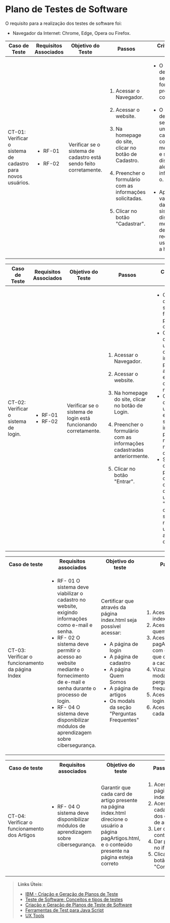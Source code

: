 # Plano de Testes de Software

O requisito para a realização dos testes de software foi:
<ul>
 <li>Navegador da Internet: Chrome, Edge, Opera ou Firefox.</li>
</ul>

|Caso de Teste   |   Requisitos Associados   |Objetivo do Teste|Passos   |Critérios de êxito   |Responsável|
|----------------|---------------------------|------------------|--------|----------------------|--------------------------------------------|
| CT-01: Verificar o sistema de cadastro para novos usuários.  |<ul> <li> RF-01 </li> <br> <li> RF-02 </li> </ul> | Verificar se o sistema de cadastro está sendo feito corretamente.| <ol> <li> Acessar o Navegador. </li> <br> <li> Acessar o website. </li> <br> <li> Na homepage do site, clicar no botão de Cadastro. </li> <br> <li> Preencher o formulário com as informações solicitadas. </li> <br> <li> Clicar no botão "Cadastrar". </li> </ol> | <ul> <li> O sistema deve verificar se os campos foram preenchidos corretamente. </li> <br> <li> O sistema deve verificar se já existe um usuário cadastrado com o mesmo email, e se houver, disparar um alerta informando-o. </li> <br> <li> Após a validação dos dados, o sistema deve disparar uma mensagem de sucesso e redirecionar o usuário para a homepage. </li> </ul> | Emerson | 

|Caso de Teste   |   Requisitos Associados   |Objetivo do Teste|Passos   |Critérios de êxito   |Responsável|
|----------------|---------------------------|------------------|--------|----------------------|--------------------------------------------|
| CT-02: Verificar o sistema de login. | <ul> <li> RF-01 <br> <li> RF-02 </li> </ul> | Verificar se o sistema de login está funcionando corretamente. | <ol> <li> Acessar o Navegador. </li> <br> <li> Acessar o website. </li> <br> <li> Na homepage do site, clicar no botão de Login. </li> <br> <li> Preencher o formulário com as informações cadastradas anteriormente. </li> <br> <li> Clicar no botão "Entrar". </li> </ol> | <ul> <li> O sistema deve verificar se os dados foram preenchidos corretamente. </li> <li> O sistema deve disparar um alerta se o email informado pelo usuário ainda não estiver cadastrado no sistema. </li> <li> O sistema deve exibir um alerta de erro, se a senha informada pelo usuário não for a mesma cadastrada. </li> <li> Se todos os dados forem preenchidos corretamente, o sistema deve disparar um alerta de "Login feito com sucesso!", e redirecionar o usuário para a homepage do site. | Emerson |

<table>
 <tr>
  <th>Caso de teste</th>
  <th>Requisitos associados</th>
  <th>Objetivo do teste</th>
  <th>Passos</th>
  <th>Critérios de êxito</th>
  <th>Responsável</th>
 </tr>
 <tr>
  <td>CT-03: Verificar o funcionamento da página Index</td>
  <td>
   <ul>
    <li>RF- 01	O sistema deve viabilizar o cadastro no website, exigindo informações como e-mail e senha.</li>
    <li>RF- 02	O sistema deve permitir o acesso ao website mediante o fornecimento de e-mail e senha durante o processo de login.</li>
    <li>RF- 04 O sistema deve disponibilizar módulos de aprendizagem sobre cibersegurança.</li>
   </ul>
  </td>
  <td>
   Certificar que através da página index.html seja possível acessar:
  <ul>
   <li>A página de login</li>
   <li>A página de cadastro</li>
   <li>A página Quem Somos</li>
   <li>A página de artigos</li>
   <li>Os modals da seção "Perguntas Frequentes"</li>
  </ul>
  </td>
  <td>
   <ol>
    <li>Acessar a página index.html</li>
    <li>Acessar a página quemSomos.html</li>
    <li>Acessar a página pagArtigos.html com o conteúdo que corresponde a cada card</li>
    <li>Vizualizar o modal de cada pergunta frequente</li>
    <li>Acessar a página login.html</li>
    <li>Acessar a página cadastro.html</li>
   </ol>
   </td>
  <td>
   Conseguir seguir todos os passos com êxito.
  </td>
  <td>Emily Gabriela</td>
 </tr>
</table>

<table>
 <tr>
  <th>Caso de teste</th>
  <th>Requisitos associados</th>
  <th>Objetivo do teste</th>
  <th>Passos</th>
  <th>Critérios de êxito</th>
  <th>Responsável</th>
 </tr>
 <tr>
  <td>CT-04: Verificar o funcionamento dos Artigos</td>
  <td>
   <ul>
    <li>RF- 04 O sistema deve disponibilizar módulos de aprendizagem sobre cibersegurança.</li>
   </ul>
  </td>
  <td>
   Garantir que cada card de artigo presente na página index.html direcione o usuário a página pagArtigos.html, e o conteúdo presente na página esteja correto
  </td>
  <td>
   <ol>
    <li>Acessar a página index.html</li>
    <li>Acessar cada um dos cards de artigos</li>
    <li>Ler o conteúdo</li>
    <li>Dar play no iframe</li>
    <li>Clicar no botão "Concluir"</li>
   </ol>
   </td>
  <td>
   Conseguir seguir todos os passos com êxito.
  </td>
  <td>Emily Gabriela</td>
 </tr>
</table>

> **Links Úteis**:
> - [IBM - Criação e Geração de Planos de Teste](https://www.ibm.com/developerworks/br/local/rational/criacao_geracao_planos_testes_software/index.html)
> -  [Teste de Software: Conceitos e tipos de testes](https://blog.onedaytesting.com.br/teste-de-software/)
> - [Criação e Geração de Planos de Teste de Software](https://www.ibm.com/developerworks/br/local/rational/criacao_geracao_planos_testes_software/index.html)
> - [Ferramentas de Test para Java Script](https://geekflare.com/javascript-unit-testing/)
> - [UX Tools](https://uxdesign.cc/ux-user-research-and-user-testing-tools-2d339d379dc7)
